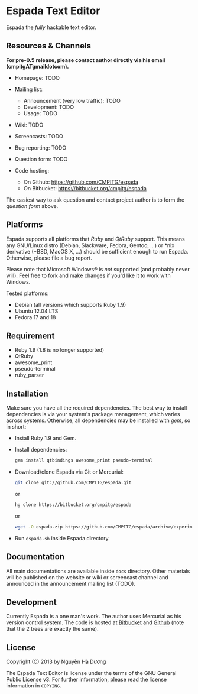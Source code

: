 # Espada Text Editor

Espada the *fully* hackable text editor.

## Resources & Channels

**For pre-0.5 release, please contact author directly via his email (cmpitgATgmaildotcom).**

* Homepage: TODO

* Mailing list:
  - Announcement (very low traffic): TODO
  - Development: TODO
  - Usage: TODO

* Wiki: TODO

* Screencasts: TODO

* Bug reporting: TODO

* Question form: TODO

* Code hosting:
  - On Github: <https://github.com/CMPITG/espada>
  - On Bitbucket: <https://bitbucket.org/cmpitg/espada>

The easiest way to ask question and contact project author is to form the *question form* above.

## Platforms

Espada supports all platforms that *Ruby* and *QtRuby* support.  This means any GNU/Linux distro (Debian, Slackware, Fedora, Gentoo, ...) or \*nix derivative (*BSD, MacOS X, ...) should be sufficient enough to run Espada.  Otherwise, please file a bug report.

Please note that Microsoft Windows® is *not* supported (and probably never will).  Feel free to fork and make changes if you'd like it to work with Windows.

Tested platforms:

* Debian (all versions which supports Ruby 1.9)
* Ubuntu 12.04 LTS
* Fedora 17 and 18

## Requirement

* Ruby 1.9 (1.8 is no longer supported)
* QtRuby
* awesome_print
* pseudo-terminal
* ruby_parser

## Installation

Make sure you have all the required dependencies.  The best way to install dependencies is via your system's package management, which varies across systems.  Otherwise, all dependencies may be installed with *gem*, so in short:

* Install Ruby 1.9 and Gem.

* Install dependencies:

  ```sh
  gem install qtbindings awesome_print pseudo-terminal
  ```

* Download/clone Espada via Git or Mercurial:

  ```sh
  git clone git://github.com/CMPITG/espada.git
  ```

  or

  ```sh
  hg clone https://bitbucket.org/cmpitg/espada
  ```

  or

  ```sh
  wget -O espada.zip https://github.com/CMPITG/espada/archive/experiment.zip && unzip espada.zip
  ```

* Run `espada.sh` inside Espada directory.

## Documentation

All main documentations are available inside `docs` directory.  Other materials will be published on the website or wiki or screencast channel and announced in the announcement mailing list (TODO).

## Development

Currently Espada is a one man's work.  The author uses Mercurial as his version control system.  The code is hosted at [Bitbucket](https://bitbucket.org/cmpitg/espada) and [Github](<https://github.com/CMPITG/espada>) (note that the 2 trees are exactly the same).

## License

Copyright (C) 2013 by Nguyễn Hà Dương <cmpitgATgmaildotcom>

The Espada Text Editor is license under the terms of the GNU General Public License v3.  For further information, please read the license information in `COPYING`.
